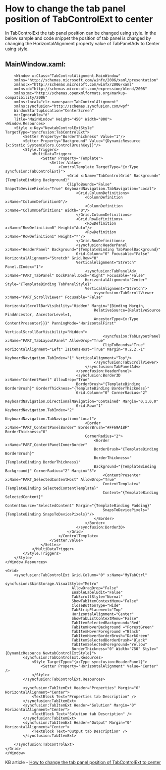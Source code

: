 # How to change the tab panel position of TabControlExt to center

In TabControlExt the tab panel position can be changed using style. In the below sample and code snippet the position of tab panel is changed by changing the HorizontalAlignment property value of TabPanelAdv to Center using style.

## MainWindow.xaml:

        <Window x:Class="TabControlAlignment.MainWindow"
        xmlns="http://schemas.microsoft.com/winfx/2006/xaml/presentation"
        xmlns:x="http://schemas.microsoft.com/winfx/2006/xaml"
        xmlns:d="http://schemas.microsoft.com/expression/blend/2008"
        xmlns:mc="http://schemas.openxmlformats.org/markup-compatibility/2006"
        xmlns:local="clr-namespace:TabControlAlignment"
        xmlns:syncfusion="http://schemas.syncfusion.com/wpf"
        WindowStartupLocation="CenterScreen"
        mc:Ignorable="d"
        Title="MainWindow" Height="450" Width="800">
    <Window.Resources>
        <Style x:Key="NewtabControlExtStyle" TargetType="syncfusion:TabControlExt">
            <Setter Property="BorderThickness" Value="1"/>
            <Setter Property="Background" Value="{DynamicResource {x:Static SystemColors.ControlBrushKey}}"/>
            <Style.Triggers>
                <MultiDataTrigger>
                    <Setter Property="Template">
                        <Setter.Value>
                            <ControlTemplate TargetType="{x:Type syncfusion:TabControlExt}">
                                <Grid x:Name="TabControlGrid" Background="{TemplateBinding Background}"
                                ClipToBounds="False" SnapsToDevicePixels="True" KeyboardNavigation.TabNavigation="Local">
                                    <Grid.ColumnDefinitions>
                                        <ColumnDefinition x:Name="ColumnDefinition0"/>
                                        <ColumnDefinition x:Name="ColumnDefinition1" Width="0"/>
                                    </Grid.ColumnDefinitions>
                                    <Grid.RowDefinitions>
                                        <RowDefinition x:Name="RowDefinition0" Height="Auto"/>
                                        <RowDefinition x:Name="RowDefinition1" Height="*"/>
                                    </Grid.RowDefinitions>
                                    <syncfusion:HeaderPanel x:Name="HeaderPanel" Background="{TemplateBinding TabPanelBackground}"
                                    Grid.Column="0" Focusable="False" HorizontalAlignment="Stretch" Grid.Row="0" 
                                    VerticalAlignment="Stretch" Panel.ZIndex="1">
                                        <syncfusion:TabPanelAdv x:Name="PART_TabPanel" DockPanel.Dock="Right" Focusable="False"
                                        HorizontalAlignment="Center" Style="{TemplateBinding TabPanelStyle}" 
                                        VerticalAlignment="Stretch">
                                            <syncfusion:TabScrollViewer x:Name="PART_ScrollViewer" Focusable="False" 
                                            HorizontalScrollBarVisibility="Hidden" Margin="{Binding Margin,
                                            RelativeSource={RelativeSource FindAncestor, AncestorLevel=1,
                                            AncestorType={x:Type ContentPresenter}}}" PanningMode="HorizontalFirst" 
                                            VerticalScrollBarVisibility="Hidden">
                                                <syncfusion:TabLayoutPanel x:Name="PART_TabLayoutPanel" AllowDrop="True"
                                                ClipToBounds="True" HorizontalAlignment="Left" IsItemsHost="True" Margin="0,2,2,-1" 
                                                KeyboardNavigation.TabIndex="1" VerticalAlignment="Top"/>
                                            </syncfusion:TabScrollViewer>
                                        </syncfusion:TabPanelAdv>
                                    </syncfusion:HeaderPanel>
                                    <syncfusion:Border3D x:Name="ContentPanel" AllowDrop="True" 
                                    BorderBrush="{TemplateBinding BorderBrush}" BorderThickness="{TemplateBinding BorderThickness}" 
                                    Grid.Column="0" CornerRadius="2" 
                                    KeyboardNavigation.DirectionalNavigation="Contained" Margin="0,1,0,0" 
                                    Grid.Row="1" KeyboardNavigation.TabIndex="2"
                                    KeyboardNavigation.TabNavigation="Local">
                                        <Border x:Name="PART_ContentPanelBorder" BorderBrush="#FF69A1BF" BorderThickness="0" 
                                        CornerRadius="2">
                                            <Border x:Name="PART_ContentPanelInnerBorder" 
                                            BorderBrush="{TemplateBinding BorderBrush}"
                                            BorderThickness="{TemplateBinding BorderThickness}" 
                                            Background="{TemplateBinding Background}" CornerRadius="2" Margin="3">
                                                <ContentPresenter x:Name="PART_SelectedContentHost" AllowDrop="True"
                                                ContentTemplate="{TemplateBinding SelectedContentTemplate}" 
                                                Content="{TemplateBinding SelectedContent}"
                                                ContentSource="SelectedContent" Margin="{TemplateBinding Padding}" 
                                                SnapsToDevicePixels="{TemplateBinding SnapsToDevicePixels}"/>
                                            </Border>
                                        </Border>
                                    </syncfusion:Border3D>
                                </Grid>
                            </ControlTemplate>
                        </Setter.Value>
                    </Setter>
                </MultiDataTrigger>
            </Style.Triggers>
        </Style>
    </Window.Resources>

    <Grid>
        <syncfusion:TabControlExt Grid.Column="0" x:Name="MyTabCtrl"
                                  syncfusion:SkinStorage.VisualStyle="Metro"
                                  AllowDragDrop="False" 
                                  EnableLabelEdit="False"
                                  TabScrollStyle="Normal"
                                  ShowTabItemContextMenu="False" 
                                  CloseButtonType="Hide" 
                                  TabStripPlacement="Top"
                                  HorizontalAlignment="Center"
                                  ShowTabListContextMenu="False" 
                                  TabItemSelectedBackground="Red"
                                  TabItemHoverBackground ="ForestGreen"
                                  TabItemHoverForeground ="Black"
                                  TabItemHoverBorderBrush="DarkGreen"
                                  TabItemSelectedBorderBrush="Black"
                                  TabItemSelectedForeground="Yellow"
                                  BorderThickness="0" Width="750" Style="{DynamicResource NewtabControlExtStyle}">
            <syncfusion:TabControlExt.Resources>
                <Style TargetType="{x:Type syncfusion:HeaderPanel}">
                    <Setter Property="HorizontalAlignment" Value="Center" />
                </Style>
            </syncfusion:TabControlExt.Resources>

            <syncfusion:TabItemExt Header="Properties" Margin="0" HorizontalAlignment="Center">
                <TextBlock Text="Properties tab Description" />
            </syncfusion:TabItemExt>
            <syncfusion:TabItemExt Header="Solution" Margin="0" HorizontalAlignment="Center">
                <TextBlock Text="Solution tab Description" />
            </syncfusion:TabItemExt>
            <syncfusion:TabItemExt Header="Output" Margin="0" HorizontalAlignment="Center">
                <TextBlock Text="Output tab Description" />
            </syncfusion:TabItemExt>

        </syncfusion:TabControlExt>
    </Grid>
    </Window>

KB article - [How to change the tab panel position of TabControlExt to center](https://www.syncfusion.com/kb/11238/how-to-change-the-tab-panel-tabitem-headers-position-to-center-in-wpf-tabcontrol)
